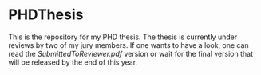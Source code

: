 # PHDThesis

This is the repository for my PHD thesis. The thesis is currently under reviews by two of my jury members. If one wants to have a look, one can read the *SubmittedToReviewer.pdf* version or wait for the final version that will be released by the end of this year.
